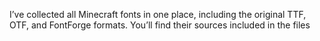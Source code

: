 I’ve collected all Minecraft fonts in one place, including the original TTF, OTF, and FontForge formats. You’ll find their sources included in the files

